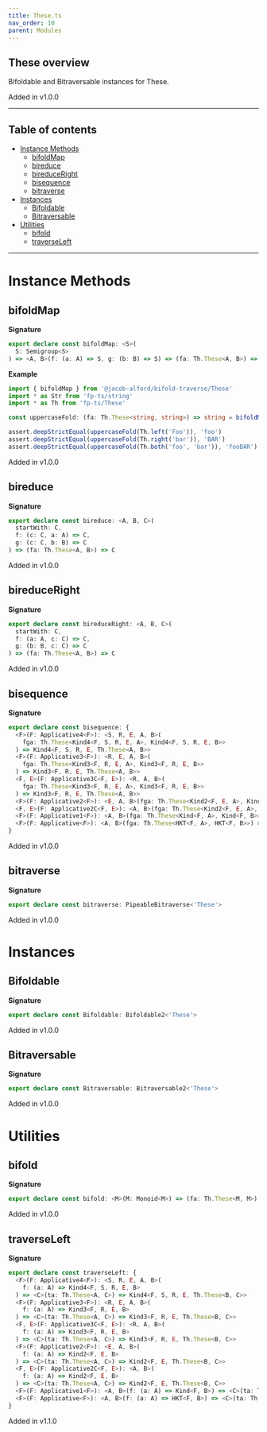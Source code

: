 ```yaml
---
title: These.ts
nav_order: 10
parent: Modules
---
```


## These overview

Bifoldable and Bitraversable instances for These.

Added in v1.0.0

---

<h2 class="text-delta">Table of contents</h2>

- [Instance Methods](#instance-methods)
  - [bifoldMap](#bifoldmap)
  - [bireduce](#bireduce)
  - [bireduceRight](#bireduceright)
  - [bisequence](#bisequence)
  - [bitraverse](#bitraverse)
- [Instances](#instances)
  - [Bifoldable](#bifoldable)
  - [Bitraversable](#bitraversable)
- [Utilities](#utilities)
  - [bifold](#bifold)
  - [traverseLeft](#traverseleft)

---

# Instance Methods

## bifoldMap

**Signature**

```ts
export declare const bifoldMap: <S>(
  S: Semigroup<S>
) => <A, B>(f: (a: A) => S, g: (b: B) => S) => (fa: Th.These<A, B>) => S
```

**Example**

```ts
import { bifoldMap } from '@jacob-alford/bifold-traverse/These'
import * as Str from 'fp-ts/string'
import * as Th from 'fp-ts/These'

const uppercaseFold: (fa: Th.These<string, string>) => string = bifoldMap(Str.Monoid)(Str.toLowerCase, Str.toUpperCase)

assert.deepStrictEqual(uppercaseFold(Th.left('Foo')), 'foo')
assert.deepStrictEqual(uppercaseFold(Th.right('bar')), 'BAR')
assert.deepStrictEqual(uppercaseFold(Th.both('foo', 'bar')), 'fooBAR')
```

Added in v1.0.0

## bireduce

**Signature**

```ts
export declare const bireduce: <A, B, C>(
  startWith: C,
  f: (c: C, a: A) => C,
  g: (c: C, b: B) => C
) => (fa: Th.These<A, B>) => C
```

Added in v1.0.0

## bireduceRight

**Signature**

```ts
export declare const bireduceRight: <A, B, C>(
  startWith: C,
  f: (a: A, c: C) => C,
  g: (b: B, c: C) => C
) => (fa: Th.These<A, B>) => C
```

Added in v1.0.0

## bisequence

**Signature**

```ts
export declare const bisequence: {
  <F>(F: Applicative4<F>): <S, R, E, A, B>(
    fga: Th.These<Kind4<F, S, R, E, A>, Kind4<F, S, R, E, B>>
  ) => Kind4<F, S, R, E, Th.These<A, B>>
  <F>(F: Applicative3<F>): <R, E, A, B>(
    fga: Th.These<Kind3<F, R, E, A>, Kind3<F, R, E, B>>
  ) => Kind3<F, R, E, Th.These<A, B>>
  <F, E>(F: Applicative3C<F, E>): <R, A, B>(
    fga: Th.These<Kind3<F, R, E, A>, Kind3<F, R, E, B>>
  ) => Kind3<F, R, E, Th.These<A, B>>
  <F>(F: Applicative2<F>): <E, A, B>(fga: Th.These<Kind2<F, E, A>, Kind2<F, E, B>>) => Kind2<F, E, Th.These<A, B>>
  <F, E>(F: Applicative2C<F, E>): <A, B>(fga: Th.These<Kind2<F, E, A>, Kind2<F, E, B>>) => Kind2<F, E, Th.These<A, B>>
  <F>(F: Applicative1<F>): <A, B>(fga: Th.These<Kind<F, A>, Kind<F, B>>) => Kind<F, Th.These<A, B>>
  <F>(F: Applicative<F>): <A, B>(fga: Th.These<HKT<F, A>, HKT<F, B>>) => HKT<'These', Th.These<A, B>>
}
```

Added in v1.0.0

## bitraverse

**Signature**

```ts
export declare const bitraverse: PipeableBitraverse<'These'>
```

Added in v1.0.0

# Instances

## Bifoldable

**Signature**

```ts
export declare const Bifoldable: Bifoldable2<'These'>
```

Added in v1.0.0

## Bitraversable

**Signature**

```ts
export declare const Bitraversable: Bitraversable2<'These'>
```

Added in v1.0.0

# Utilities

## bifold

**Signature**

```ts
export declare const bifold: <M>(M: Monoid<M>) => (fa: Th.These<M, M>) => M
```

Added in v1.0.0

## traverseLeft

**Signature**

```ts
export declare const traverseLeft: {
  <F>(F: Applicative4<F>): <S, R, E, A, B>(
    f: (a: A) => Kind4<F, S, R, E, B>
  ) => <C>(ta: Th.These<A, C>) => Kind4<F, S, R, E, Th.These<B, C>>
  <F>(F: Applicative3<F>): <R, E, A, B>(
    f: (a: A) => Kind3<F, R, E, B>
  ) => <C>(ta: Th.These<A, C>) => Kind3<F, R, E, Th.These<B, C>>
  <F, E>(F: Applicative3C<F, E>): <R, A, B>(
    f: (a: A) => Kind3<F, R, E, B>
  ) => <C>(ta: Th.These<A, C>) => Kind3<F, R, E, Th.These<B, C>>
  <F>(F: Applicative2<F>): <E, A, B>(
    f: (a: A) => Kind2<F, E, B>
  ) => <C>(ta: Th.These<A, C>) => Kind2<F, E, Th.These<B, C>>
  <F, E>(F: Applicative2C<F, E>): <A, B>(
    f: (a: A) => Kind2<F, E, B>
  ) => <C>(ta: Th.These<A, C>) => Kind2<F, E, Th.These<B, C>>
  <F>(F: Applicative1<F>): <A, B>(f: (a: A) => Kind<F, B>) => <C>(ta: Th.These<A, C>) => Kind<F, Th.These<B, C>>
  <F>(F: Applicative<F>): <A, B>(f: (a: A) => HKT<F, B>) => <C>(ta: Th.These<A, C>) => HKT<F, Th.These<B, C>>
}
```

Added in v1.1.0
